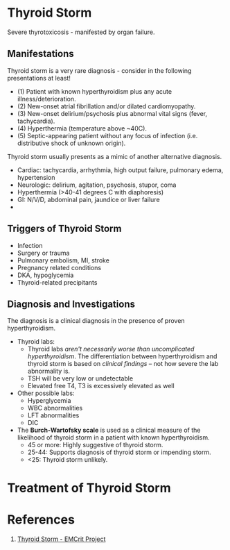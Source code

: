 # Thyroid Storm

Severe thyrotoxicosis - manifested by organ failure.

## Manifestations
Thyroid storm is a very rare diagnosis - consider in the following presentations at least!

-   (1) Patient with known hyperthyroidism plus any acute illness/deterioration.
-   (2) New-onset atrial fibrillation and/or dilated cardiomyopathy.
-   (3) New-onset delirium/psychosis plus abnormal vital signs (fever, tachycardia).
-   (4) Hyperthermia (temperature above ~40C).
-   (5) Septic-appearing patient without any focus of infection (i.e. distributive shock of unknown origin).

Thyroid storm usually presents as a mimic of another alternative diagnosis.

- Cardiac: tachycardia, arrhythmia, high output failure, pulmonary edema, hypertension
- Neurologic: delirium, agitation, psychosis, stupor, coma
- Hyperthermia (>40-41 degrees C with diaphoresis)
- GI: N/V/D, abdominal pain, jaundice or liver failure
- 

## Triggers of Thyroid Storm
- Infection
- Surgery or trauma
- Pulmonary embolism, MI, stroke
- Pregnancy related conditions
- DKA, hypoglycemia
- Thyroid-related precipitants

## Diagnosis and Investigations
The diagnosis is a clinical diagnosis in the presence of proven hyperthyroidism.

- Thyroid labs:
	- Thyroid labs _aren't necessarily worse than uncomplicated hyperthyroidism_. The differentiation between hyperthyroidism and thyroid storm is based on _clinical findings –_ not how severe the lab abnormality is.
	- TSH will be very low or undetectable
	- Elevated free T4, T3 is excessively elevated as well
- Other possible labs:
	- Hyperglycemia
	- WBC abnormalities
	- LFT abnormalities
	- DIC
- The **Burch-Wartofsky scale** is used as a clinical measure of the likelihood of thyroid storm in a patient with known hyperthyroidism.
	- 45 or more: Highly suggestive of thyroid storm.
	-   25-44: Supports diagnosis of thyroid storm or impending storm.
	-   <25: Thyroid storm unlikely.


# Treatment of Thyroid Storm


# References
1. [Thyroid Storm - EMCrit Project](https://emcrit.org/ibcc/tstorm/)
